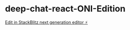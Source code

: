# deep-chat-react-ONI-Edition

[Edit in StackBlitz next generation editor ⚡️](https://stackblitz.com/~/github.com/AhriCat/deep-chat-react-ONI-Edition)